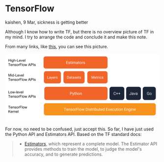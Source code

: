 # TensorFlow 

kaishen, 9 Mar, sickness is getting better

Although I know how to write TF, but there is no overview picture of TF in my mind. I try to arrange the code and conclude it and make this note.

From many links, like [this](https://www.tensorflow.org/get_started/premade_estimators), you can see this picture. 

![TF programming stack](./TF1.png)

For now, no need to be confused, just accept this. So far, I have just used the Python API and Estimators API. Based on the TF standard docs:

> - [Estimators](https://www.tensorflow.org/programmers_guide/estimators), which represent a complete model. The Estimator API provides methods to train the model, to judge the model's accuracy, and to generate predictions.

